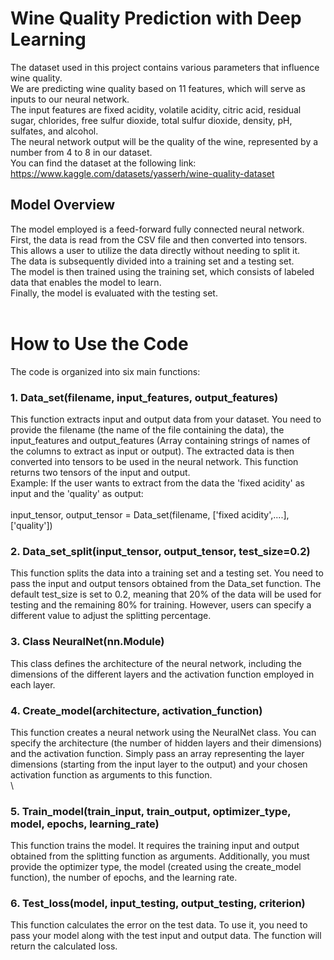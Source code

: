 # Wine Quality Prediction with Deep Learning 
The dataset used in this project contains various parameters that influence wine quality.<br>
We are predicting wine quality based on 11 features, which will serve as inputs to our neural network.<br>
The input features are fixed acidity, volatile acidity, citric acid, residual sugar, chlorides, free sulfur dioxide, total sulfur dioxide, density, pH, sulfates, and alcohol. <br>
The neural network output will be the quality of the wine, represented by a number from 4 to 8 in our dataset. <br>
You can find the dataset at the following link: https://www.kaggle.com/datasets/yasserh/wine-quality-dataset <br>

## Model Overview
The model employed is a feed-forward fully connected neural network. <br>
First, the data is read from the CSV file and then converted into tensors. This allows a user to utilize the data directly without needing to split it. <br>
The data is subsequently divided into a training set and a testing set. <br>
The model is then trained using the training set, which consists of labeled data that enables the model to learn. <br>
Finally, the model is evaluated with the testing set. <br>
<br>

# How to Use the Code 
The code is organized into six main functions: <br>

### 1. Data_set(filename, input_features, output_features) 
This function extracts input and output data from your dataset. You need to provide the filename (the name of the file containing the data), the input_features and output_features (Array containing strings of names of the columns to extract as input or output). The extracted data is then converted into tensors to be used in the neural network. This function returns two tensors of the input and output.<br>
Example: If the user wants to extract from the data the 'fixed acidity' as input and the 'quality' as output:<br>         
input_tensor, output_tensor = Data_set(filename, ['fixed acidity',....], ['quality']) <br>

### 2. Data_set_split(input_tensor, output_tensor, test_size=0.2) 
This function splits the data into a training set and a testing set. You need to pass the input and output tensors obtained from the Data_set function. The default test_size is set to 0.2, meaning that 20% of the data will be used for testing and the remaining 80% for training. However, users can specify a different value to adjust the splitting percentage. <br>

### 3. Class NeuralNet(nn.Module) 
This class defines the architecture of the neural network, including the dimensions of the different layers and the activation function employed in each layer. <br>

### 4. Create_model(architecture, activation_function) 
This function creates a neural network using the NeuralNet class. You can specify the architecture (the number of hidden layers and their dimensions) and the activation function. Simply pass an array representing the layer dimensions (starting from the input layer to the output) and your chosen activation function as arguments to this function. <br>\

### 5. Train_model(train_input, train_output, optimizer_type, model, epochs, learning_rate) 
This function trains the model. It requires the training input and output obtained from the splitting function as arguments. Additionally, you must provide the optimizer type, the model (created using the create_model function), the number of epochs, and the learning rate. <br>

### 6. Test_loss(model, input_testing, output_testing, criterion) 
This function calculates the error on the test data. To use it, you need to pass your model along with the test input and output data. The function will return the calculated loss.



